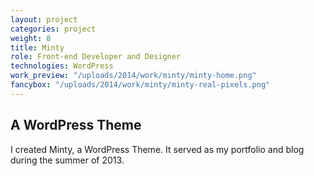```yaml
---
layout: project
categories: project
weight: 8
title: Minty
role: Front-end Developer and Designer
technologies: WordPress
work_preview: "/uploads/2014/work/minty/minty-home.png"
fancybox: "/uploads/2014/work/minty/minty-real-pixels.png"
---
```


## A WordPress Theme

I created Minty, a WordPress Theme.  It served as my portfolio and blog during the summer of 
2013.

